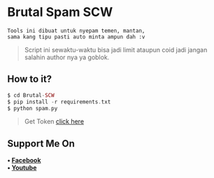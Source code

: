 # Brutal Spam SCW
```
Tools ini dibuat untuk nyepam temen, mantan,
sama kang tipu pasti auto minta ampun dah :v
```
> Script ini sewaktu-waktu bisa jadi limit ataupun coid jadi jangan salahin author nya ya goblok.
## How to it?
```php
$ cd Brutal-SCW
$ pip install -r requirements.txt
$ python spam.py
```
> Get Token [click here](https://cutt.ly/TokenBrutalScw)
## Support Me On
<b>• [Facebook](https://m.facebook.com/dhasilva.junior.3)</b>
<br>
<b>• [Youtube](https://www.youtube.com/channel/UCLRXFyMN0L8yH9F-xxOd7Og)</b>
</br>
